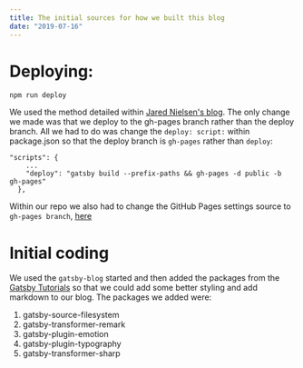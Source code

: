 ```yaml
---
title: The initial sources for how we built this blog
date: "2019-07-16"
---
```


# Deploying:
```
npm run deploy
```

We used the method detailed within [Jared Nielsen's blog](https://jarednielsen.com/deploy-gatsbyjs-github-pages-user/). The only change we made was that we deploy to the gh-pages branch rather than the deploy branch. All we had to do was change the `deploy: script:` within package.json so that the deploy branch is `gh-pages` rather than `deploy`:
```
"scripts": {
    ...
    "deploy": "gatsby build --prefix-paths && gh-pages -d public -b gh-pages"
  },
```
Within our repo we also had to change the GitHub Pages settings source to `gh-pages branch`, [here](https://github.com/jdraths/scrapes/settings)

# Initial coding
We used the `gatsby-blog` started and then added the packages from the [Gatsby Tutorials](https://www.gatsbyjs.org/tutorial/part-four/#recap-of-the-first-half-of-the-tutorial) so that we could add some better styling and add markdown to our blog. The packages we added were:
1. gatsby-source-filesystem
2. gatsby-transformer-remark
3. gatsby-plugin-emotion
4. gatsby-plugin-typography
5. gatsby-transformer-sharp